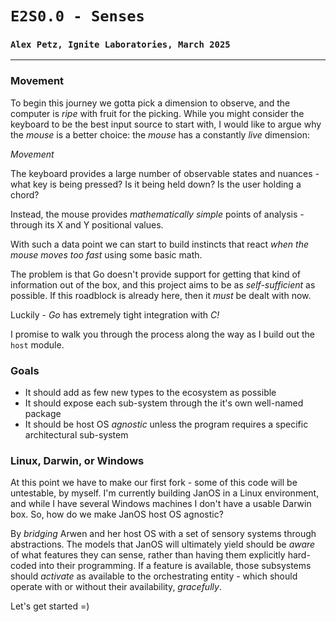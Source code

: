 # `E2S0.0 - Senses`
### `Alex Petz, Ignite Laboratories, March 2025`

---

### Movement
To begin this journey we gotta pick a dimension to observe, and the computer is _ripe_ with fruit for the picking.
While you might consider the keyboard to be the best input source to start with, I would like to argue why the
_mouse_ is a better choice: the _mouse_ has a constantly _live_ dimension:

_Movement_

The keyboard provides a large number of observable states and nuances - what key is being pressed?  Is it being
held down?  Is the user holding a chord?

Instead, the mouse provides _mathematically simple_ points of analysis - through its X and Y positional values.

With such a data point we can start to build instincts that react _when the mouse moves too fast_ using
some basic math.

The problem is that Go doesn't provide support for getting that kind of information out of the box,
and this project aims to be as _self-sufficient_ as possible.  If this roadblock is already here, then it
_must_ be dealt with now.

Luckily - _Go_ has extremely tight integration with _C!_

I promise to walk you through the process along the way as I build out the `host` module.

### Goals
- It should add as few new types to the ecosystem as possible
- It should expose each sub-system through the it's own well-named package
- It should be host OS _agnostic_ unless the program requires a specific architectural sub-system

### Linux, Darwin, or Windows
At this point we have to make our first fork - some of this code will be untestable, by myself.  I'm currently
building JanOS in a Linux environment, and while I have several Windows machines I don't have a usable Darwin
box.  So, how do we make JanOS host OS agnostic?

By _bridging_ Arwen and her host OS with a set of sensory systems through abstractions.  The models that JanOS
will ultimately yield should be _aware_ of what features they can sense, rather than having them explicitly
hard-coded into their programming.  If a feature is available, those subsystems should _activate_ as available
to the orchestrating entity - which should operate with or without their availability, _gracefully_.

Let's get started =)